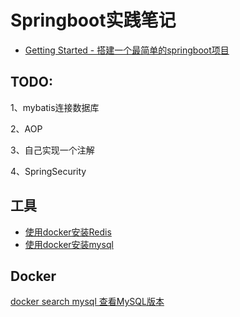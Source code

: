 # Springboot实践笔记



- [ Getting Started - 搭建一个最简单的springboot项目](./docs/01.md)

  

## TODO:

1、mybatis连接数据库

2、AOP

3、自己实现一个注解

4、SpringSecurity



## 工具

- [使用docker安装Redis](./docs/redis01.md)
- [使用docker安装mysql](./docs/mysql01)



## Docker

[docker search mysql 查看MySQL版本](./docs/docker01.md)